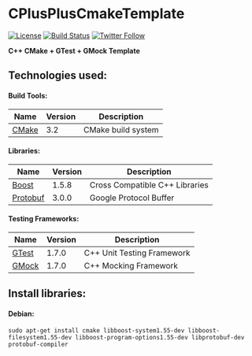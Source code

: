 CPlusPlusCmakeTemplate 
=========

[![License](https://img.shields.io/badge/License-Apache%202.0-blue.svg)](http://www.apache.org/licenses/LICENSE-2.0)
[![Build Status](https://travis-ci.org/jaredsburrows/cplusplus-cmake-template.svg?branch=master)](https://travis-ci.org/jaredsburrows/cplusplus-cmake-template)
[![Twitter Follow](https://img.shields.io/twitter/follow/jaredsburrows.svg?style=social)](https://twitter.com/jaredsburrows)

**C++ CMake + GTest + GMock Template**

## Technologies used:
#### Build Tools:
|Name|Version|Description|
|---|---|---|
| [CMake](http://www.cmake.org/) | 3.2 | CMake build system |

#### Libraries:
|Name|Version|Description|
|---|---|---|
| [Boost](http://www.boost.org/) | 1.5.8 | Cross Compatible C++ Libraries |
| [Protobuf](https://github.com/google/protobuf) | 3.0.0 | Google Protocol Buffer |

#### Testing Frameworks:
|Name|Version|Description|
|---|---|---|
| [GTest](http://code.google.com/p/googletest/) | 1.7.0 | C++ Unit Testing Framework |
| [GMock](http://code.google.com/p/googletest/) | 1.7.0 | C++ Mocking Framework |

## Install libraries:

#### Debian:
    sudo apt-get install cmake libboost-system1.55-dev libboost-filesystem1.55-dev libboost-program-options1.55-dev libprotobuf-dev protobuf-compiler

